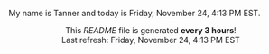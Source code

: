 My name is Tanner and today is Friday, November 24, 4:13 PM EST.

<p align="center">This <i>README</i> file is generated <b>every 3 hours</b>!</br>Last refresh: Friday, November 24, 4:13 PM EST<br /></p>
